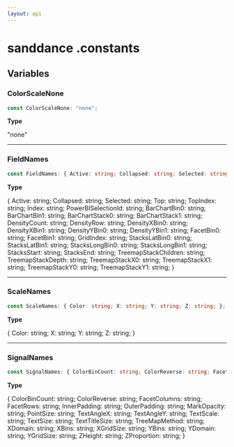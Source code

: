 ```yaml
---
layout: api
---
```


# sanddance .constants

## Variables

### ColorScaleNone

```typescript
const ColorScaleNone: "none";
```

**Type**

"none"

----------

### FieldNames

```typescript
const FieldNames: { Active: string; Collapsed: string; Selected: string; Top: string; TopIndex: string; Index: string; PowerBISelectionId: string; BarChartBin0: string; BarChartBin1: string; BarChartStack0: string; BarChartStack1: string; DensityCount: string; DensityRow: string; DensityXBin0: string; DensityXBin1: string; DensityYBin0: string; DensityYBin1: string; FacetBin0: string; FacetBin1: string; GridIndex: string; StacksLatBin0: string; StacksLatBin1: string; StacksLongBin0: string; StacksLongBin1: string; StacksStart: string; StacksEnd: string; TreemapStackChildren: string; TreemapStackDepth: string; TreemapStackX0: string; TreemapStackX1: string; TreemapStackY0: string; TreemapStackY1: string; };
```

**Type**

{ Active: string; Collapsed: string; Selected: string; Top: string; TopIndex: string; Index: string; PowerBISelectionId: string; BarChartBin0: string; BarChartBin1: string; BarChartStack0: string; BarChartStack1: string; DensityCount: string; DensityRow: string; DensityXBin0: string; DensityXBin1: string; DensityYBin0: string; DensityYBin1: string; FacetBin0: string; FacetBin1: string; GridIndex: string; StacksLatBin0: string; StacksLatBin1: string; StacksLongBin0: string; StacksLongBin1: string; StacksStart: string; StacksEnd: string; TreemapStackChildren: string; TreemapStackDepth: string; TreemapStackX0: string; TreemapStackX1: string; TreemapStackY0: string; TreemapStackY1: string; }

----------

### ScaleNames

```typescript
const ScaleNames: { Color: string; X: string; Y: string; Z: string; };
```

**Type**

{ Color: string; X: string; Y: string; Z: string; }

----------

### SignalNames

```typescript
const SignalNames: { ColorBinCount: string; ColorReverse: string; FacetColumns: string; FacetRows: string; InnerPadding: string; OuterPadding: string; MarkOpacity: string; PointSize: string; TextAngleX: string; TextAngleY: string; TextScale: string; TextSize: string; TextTitleSize: string; TreeMapMethod: string; XDomain: string; XBins: string; XGridSize: string; YBins: string; YDomain: string; YGridSize: string; ZHeight: string; ZProportion: string; };
```

**Type**

{ ColorBinCount: string; ColorReverse: string; FacetColumns: string; FacetRows: string; InnerPadding: string; OuterPadding: string; MarkOpacity: string; PointSize: string; TextAngleX: string; TextAngleY: string; TextScale: string; TextSize: string; TextTitleSize: string; TreeMapMethod: string; XDomain: string; XBins: string; XGridSize: string; YBins: string; YDomain: string; YGridSize: string; ZHeight: string; ZProportion: string; }

[NamespaceImport-0]: constants.html#constants
[VariableDeclaration-1]: constants.html#colorscalenone
[VariableDeclaration-2]: constants.html#fieldnames
[VariableDeclaration-3]: constants.html#scalenames
[VariableDeclaration-4]: constants.html#signalnames